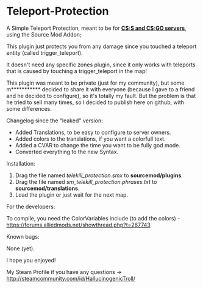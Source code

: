 # Teleport-Protection

A Simple Teleport Protection, meant to be for <u><b>CS:S and CS:GO servers</b></u>, using the Source Mod Addon;

This plugin just protects you from any damage since you touched a teleport entity (called trigger_teleport).

It doesn't need any specific zones plugin, since it only works with teleports that is caused by touching a trigger_teleport in the map!

This plugin was meant to be private (just for my community), but some m*********** decided to share it with everyone (because I gave to a friend and he decided to configure), so it's totally my fault.
But the problem is that he tried to sell many times, so I decided to publish here on github, with some differences.

Changelog since the "leaked" version:

<ul>
<li>Added Translations, to be easy to configure to server owners.</li>
<li>Added colors to the translations, if you want a colorfull text.</li>
<li>Added a CVAR to change the time you want to be fully god mode.</li>
<li>Converted everything to the new Syntax.</li>
</ul>


Installation:
<ol>
<li>Drag the file named <i>telekill_protection.smx</i> to <b>sourcemod/plugins</b>.</li>
<li>Drag the file named <i>sm_telekill_protection.phrases.txt</i> to <b>sourcemod/translations</b>.</li>
<li>Load the plugin or just wait for the next map.</li>
</ol>

For the developers:

To compile, you need the ColorVariables include (to add the colors) - https://forums.alliedmods.net/showthread.php?t=267743

Known bugs:

None (yet).

I hope you enjoyed!

My Steam Profile if you have any questions -> http://steamcommunity.com/id/HallucinogenicTroll/
